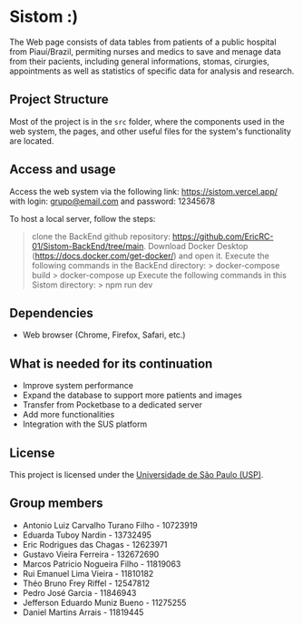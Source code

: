 # Sistom :)

The Web page consists of data tables from patients of a public hospital from Piauí/Brazil, permiting nurses and medics to save and menage data from their pacients, including general informations, stomas, cirurgies, appointments as well as statistics of specific data for analysis and research.

## Project Structure

Most of the project is in the `src` folder, where the components used in the web system, the pages, and other useful files for the system's functionality are located. 

## Access and usage

Access the web system via the following link: https://sistom.vercel.app/ with login: grupo@email.com and password: 12345678

To host a local server, follow the steps:
  > clone the BackEnd github repository: https://github.com/EricRC-01/Sistom-BackEnd/tree/main.
  > Download Docker Desktop (https://docs.docker.com/get-docker/) and open it.
  > Execute the following commands in the BackEnd directory: 
      > docker-compose build
      > docker-compose up
  > Execute the following commands in this Sistom directory:
      > npm run dev
  
## Dependencies

- Web browser (Chrome, Firefox, Safari, etc.)

## What is needed for its continuation

- Improve system performance
- Expand the database to support more patients and images
- Transfer from Pocketbase to a dedicated server
- Add more functionalities
- Integration with the SUS platform

## License

This project is licensed under the [Universidade de São Paulo (USP)](https://www5.usp.br/).

## Group members

- Antonio Luiz Carvalho Turano Filho - 10723919 
- Eduarda Tuboy Nardin - 13732495 
- Eric Rodrigues das Chagas - 12623971 
- Gustavo Vieira Ferreira - 132672690 
- Marcos Patricio Nogueira Filho - 11819063 
- Rui Emanuel Lima Vieira - 11810182 
- Théo Bruno Frey Riffel - 12547812
- Pedro José Garcia - 11846943
- Jefferson Eduardo Muniz Bueno - 11275255
- Daniel Martins Arrais - 11819445
